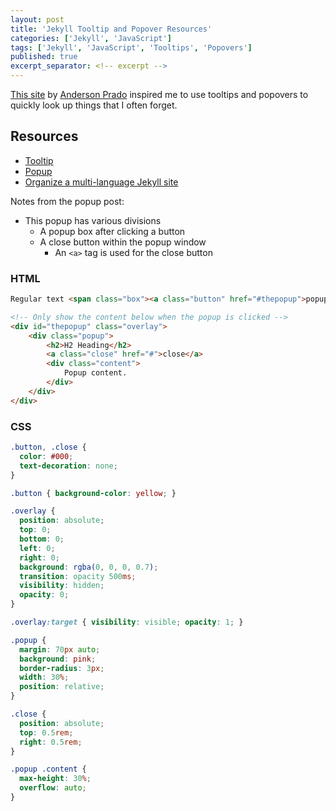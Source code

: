 ```yaml
---
layout: post
title: 'Jekyll Tooltip and Popover Resources'
categories: ['Jekyll', 'JavaScript']
tags: ['Jekyll', 'JavaScript', 'Tooltips', 'Popovers']
published: true
excerpt_separator: <!-- excerpt -->
---
```

[This site](http://andeon.github.io/askey/apps/gimp/) by
[Anderson Prado](https://github.com/andeon/) inspired me to use tooltips
and popovers to quickly look up things that I often forget.

<!-- excerpt -->

## Resources
* [Tooltip](https://chrisbracco.com/a-simple-css-tooltip/)
* [Popup](http://www.sevensignature.com/blog/code/pure-css-popup-without-javascript/)
* [Organize a multi-language Jekyll site](http://benoitpatra.com/2014/08/24/organize-a-multilanguage-jekyll-site/)

Notes from the popup post:

* This popup has various divisions
  * A popup box after clicking a button
  * A close button within the popup window
    * An `<a>` tag is used for the close button

### HTML
```html
Regular text <span class="box"><a class="button" href="#thepopup">popup link</a></span> regular text

<!-- Only show the content below when the popup is clicked -->
<div id="thepopup" class="overlay">
	<div class="popup">
		<h2>H2 Heading</h2>
		<a class="close" href="#">close</a>
		<div class="content">
			Popup content.
		</div>
	</div>
</div>
```

### CSS
```css
.button, .close {
  color: #000;
  text-decoration: none;
}

.button { background-color: yellow; }

.overlay {
  position: absolute;
  top: 0;
  bottom: 0;
  left: 0;
  right: 0;
  background: rgba(0, 0, 0, 0.7);
  transition: opacity 500ms;
  visibility: hidden;
  opacity: 0;
}

.overlay:target { visibility: visible; opacity: 1; }

.popup {
  margin: 70px auto;
  background: pink;
  border-radius: 3px;
  width: 30%;
  position: relative;
}

.close {
  position: absolute;
  top: 0.5rem;
  right: 0.5rem;
}

.popup .content {
  max-height: 30%;
  overflow: auto;
}
```
